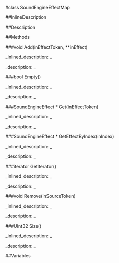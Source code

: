 #class SoundEngineEffectMap


<!--
_visible: False_
_advanced: False_
_istemplated: False_
-->

##InlineDescription






##Description





##Methods



###void Add(inEffectToken, **inEffect)

<!--
_syntax: Add(inEffectToken, **inEffect)_
_name: Add_
_returns: void_
_returns_description: _
_parameters: const ALuint inEffectToken, SoundEngineEffect **inEffect_
_access: public_
_version_started: 0.8.0_
_version_deprecated: _
_summary: _
_constant: False_
_static: False_
_visible: True_
_advanced: False_
-->

_inlined_description: _








_description: _







<!----------------------------------------------------------------------------->

###bool Empty()

<!--
_syntax: Empty()_
_name: Empty_
_returns: bool_
_returns_description: _
_parameters: _
_access: public_
_version_started: 0.8.0_
_version_deprecated: _
_summary: _
_constant: False_
_static: False_
_visible: True_
_advanced: False_
-->

_inlined_description: _








_description: _







<!----------------------------------------------------------------------------->

###SoundEngineEffect * Get(inEffectToken)

<!--
_syntax: Get(inEffectToken)_
_name: Get_
_returns: SoundEngineEffect *_
_returns_description: _
_parameters: ALuint inEffectToken_
_access: public_
_version_started: 0.8.0_
_version_deprecated: _
_summary: _
_constant: False_
_static: False_
_visible: True_
_advanced: False_
-->

_inlined_description: _








_description: _







<!----------------------------------------------------------------------------->

###SoundEngineEffect * GetEffectByIndex(inIndex)

<!--
_syntax: GetEffectByIndex(inIndex)_
_name: GetEffectByIndex_
_returns: SoundEngineEffect *_
_returns_description: _
_parameters: UInt32 inIndex_
_access: public_
_version_started: 0.8.0_
_version_deprecated: _
_summary: _
_constant: False_
_static: False_
_visible: True_
_advanced: False_
-->

_inlined_description: _








_description: _







<!----------------------------------------------------------------------------->

###iterator GetIterator()

<!--
_syntax: GetIterator()_
_name: GetIterator_
_returns: iterator_
_returns_description: _
_parameters: _
_access: public_
_version_started: 0.8.0_
_version_deprecated: _
_summary: _
_constant: False_
_static: False_
_visible: True_
_advanced: False_
-->

_inlined_description: _








_description: _







<!----------------------------------------------------------------------------->

###void Remove(inSourceToken)

<!--
_syntax: Remove(inSourceToken)_
_name: Remove_
_returns: void_
_returns_description: _
_parameters: const ALuint inSourceToken_
_access: public_
_version_started: 0.8.0_
_version_deprecated: _
_summary: _
_constant: False_
_static: False_
_visible: True_
_advanced: False_
-->

_inlined_description: _








_description: _







<!----------------------------------------------------------------------------->

###UInt32 Size()

<!--
_syntax: Size()_
_name: Size_
_returns: UInt32_
_returns_description: _
_parameters: _
_access: public_
_version_started: 0.8.0_
_version_deprecated: _
_summary: _
_constant: False_
_static: False_
_visible: True_
_advanced: False_
-->

_inlined_description: _








_description: _







<!----------------------------------------------------------------------------->

##Variables



